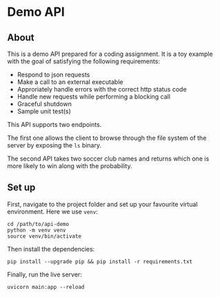 # Demo API

## About
This is a demo API prepared for a coding assignment. It is a toy example with the goal of satisfying the following requirements:

- Respond to json requests
- Make a call to an external executable
- Approriately handle errors with the correct http status code
- Handle new requests while performing a blocking call
- Graceful shutdown
- Sample unit test(s)

This API supports two endpoints. 

The first one allows the client to browse through the file system of the server by exposing the `ls` binary.

The second API takes two soccer club names and returns which one is more likely to win along with the probability.

## Set up

First, navigate to the project folder and set up your favourite virtual environment. Here we use `venv`:

```
cd /path/to/api-demo
python -m venv venv
source venv/bin/activate
```

Then install the dependencies:
```
pip install --upgrade pip && pip install -r requirements.txt
```

Finally, run the live server:

```
uvicorn main:app --reload
```

